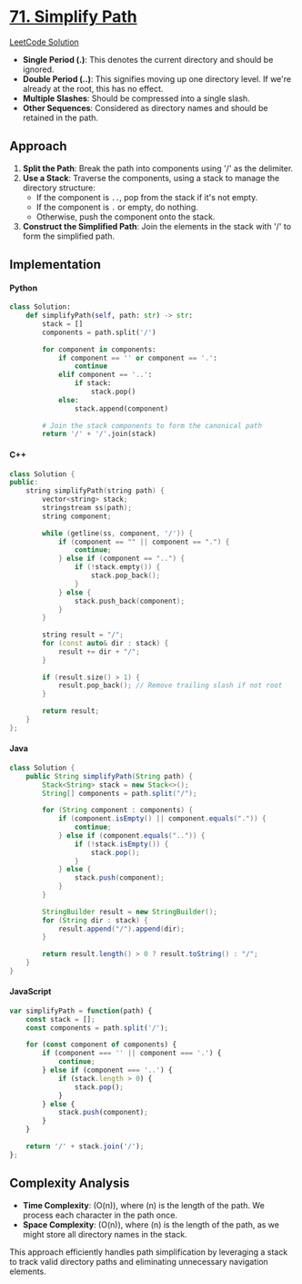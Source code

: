 # [71. Simplify Path](https://leetcode.com/problems/simplify-path/description/)
[LeetCode Solution](https://leetcode.com/problems/simplify-path/solutions/5544547/easy-solution-challenge-day-4-revisewitharsh) 

- **Single Period (.)**: This denotes the current directory and should be ignored.
- **Double Period (..)**: This signifies moving up one directory level. If we're already at the root, this has no effect.
- **Multiple Slashes**: Should be compressed into a single slash.
- **Other Sequences**: Considered as directory names and should be retained in the path.

## Approach

1. **Split the Path**: Break the path into components using '/' as the delimiter.
2. **Use a Stack**: Traverse the components, using a stack to manage the directory structure:
   - If the component is `..`, pop from the stack if it's not empty.
   - If the component is `.` or empty, do nothing.
   - Otherwise, push the component onto the stack.
3. **Construct the Simplified Path**: Join the elements in the stack with '/' to form the simplified path.

## Implementation

#### Python

```python
class Solution:
    def simplifyPath(self, path: str) -> str:
        stack = []
        components = path.split('/')
        
        for component in components:
            if component == '' or component == '.':
                continue
            elif component == '..':
                if stack:
                    stack.pop()
            else:
                stack.append(component)
        
        # Join the stack components to form the canonical path
        return '/' + '/'.join(stack)
```

#### C++

```cpp
class Solution {
public:
    string simplifyPath(string path) {
        vector<string> stack;
        stringstream ss(path);
        string component;
        
        while (getline(ss, component, '/')) {
            if (component == "" || component == ".") {
                continue;
            } else if (component == "..") {
                if (!stack.empty()) {
                    stack.pop_back();
                }
            } else {
                stack.push_back(component);
            }
        }
        
        string result = "/";
        for (const auto& dir : stack) {
            result += dir + "/";
        }
        
        if (result.size() > 1) {
            result.pop_back(); // Remove trailing slash if not root
        }
        
        return result;
    }
};
```

#### Java

```java
class Solution {
    public String simplifyPath(String path) {
        Stack<String> stack = new Stack<>();
        String[] components = path.split("/");
        
        for (String component : components) {
            if (component.isEmpty() || component.equals(".")) {
                continue;
            } else if (component.equals("..")) {
                if (!stack.isEmpty()) {
                    stack.pop();
                }
            } else {
                stack.push(component);
            }
        }
        
        StringBuilder result = new StringBuilder();
        for (String dir : stack) {
            result.append("/").append(dir);
        }
        
        return result.length() > 0 ? result.toString() : "/";
    }
}
```

#### JavaScript

```javascript
var simplifyPath = function(path) {
    const stack = [];
    const components = path.split('/');
    
    for (const component of components) {
        if (component === '' || component === '.') {
            continue;
        } else if (component === '..') {
            if (stack.length > 0) {
                stack.pop();
            }
        } else {
            stack.push(component);
        }
    }
    
    return '/' + stack.join('/');
};
```

## Complexity Analysis

- **Time Complexity**: \(O(n)\), where \(n\) is the length of the path. We process each character in the path once.
- **Space Complexity**: \(O(n)\), where \(n\) is the length of the path, as we might store all directory names in the stack.

This approach efficiently handles path simplification by leveraging a stack to track valid directory paths and eliminating unnecessary navigation elements.
